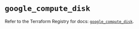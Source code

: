 # `google_compute_disk`

Refer to the Terraform Registry for docs: [`google_compute_disk`](https://registry.terraform.io/providers/hashicorp/google/6.2.0/docs/resources/compute_disk).
